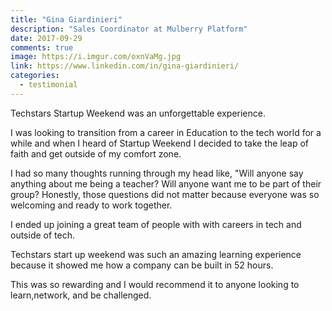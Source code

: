 ```yaml
---
title: "Gina Giardinieri"
description: "Sales Coordinator at Mulberry Platform"
date: 2017-09-29
comments: true
image: https://i.imgur.com/oxnVaMg.jpg
link: https://www.linkedin.com/in/gina-giardinieri/
categories:
  - testimonial
---
```


Techstars Startup Weekend was an unforgettable experience.

I was looking to transition from a career in Education to the tech world for a while and when I heard of Startup Weekend I decided to take the leap of faith and get outside of my comfort zone.

I had so many thoughts running through my head like, "Will anyone say anything about me being a teacher? Will anyone want me to be part of their group? Honestly, those questions did not matter because everyone was so welcoming and ready to work together.

I ended up joining a great team of people with with careers in tech and outside of tech.

Techstars start up weekend was such an amazing learning experience because it showed me how a company can be built in 52 hours.

This was so rewarding and I would recommend it to anyone looking to learn,network, and be challenged.
